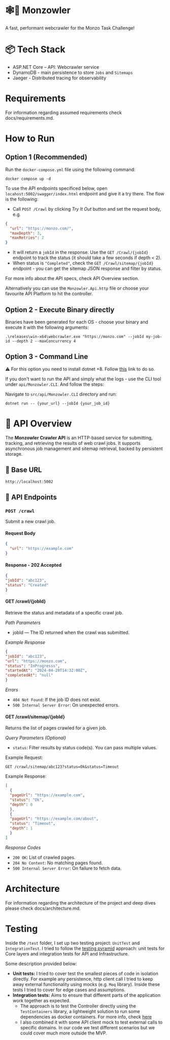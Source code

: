 # 🕸️🏦 Monzowler

A fast, performant webcrawler for the Monzo Task Challenge!

# 📦 Tech Stack
- ASP.NET Core – API: Webcrawler service
- DynamoDB - main persistence to store `Jobs` and `Sitemaps`
- Jaeger - Distributed tracing for observability

# Requirements

For information regarding assumed requirements check docs/requirements.md.

# How to Run

## Option 1 (Recommended)

Run the `docker-compose.yml` file using the following command:

```curl
docker compose up -d 
```

To use the API endpoints specificed below, open `locahost:5002/swagger/index.html` endpoint and give it a try there. The flow is the following:
- Call `POST /Crawl` by clicking _Try It Out_ button and set the request body, e.g.
```json
{
  "url": "https://monzo.com/",
  "maxDepth": 3,
  "maxRetries": 2
}
```
- It will return a `jobId` in the response. Use the `GET /Crawl/{jobId}` endpoint to track the status (it should take a few seconds if depth < 2).
- When status is `"Completed"`, check the `GET /Crawl/sitemap/{jobId}` endpoint - you can get the sitemap JSON response and filter by status.

For more info about the API specs, check API Overview section. 

Alternatively you can use the `Monzowler.Api.http` file or choose your favourite API Platform to hit the controller. 

## Option 2 - Execute Binary directly

Binaries have been generated for each OS - choose your binary and execute it with the following arguments:

```curl
.\releases\win-x64\webcrawler.exe "https://monzo.com" --jobId my-job-id --depth 2 --maxConcurrency 4
```

## Option 3 - Command Line

:warning: For this option you need to install dotnet +8. Follow [this](https://dotnet.microsoft.com/en-us/download) link to do so. 

If you don't want to run the API and simply what the logs - use the CLI tool under `api/Monzowler.CLI`. And follow the steps:

Navigate to `src/api/Monzowler.CLI` directory and run:

```curl
dotnet run -- {your_url} --jobId {your_job_id}
```

# 🧪 API Overview

The **Monzowler Crawler API** is an HTTP-based service for submitting, tracking, and retrieving the results of web crawl jobs. It supports asynchronous job management and sitemap retrieval, backed by persistent storage.

## 🔗 Base URL
`http://localhost:5002`

## 📌 API Endpoints

### `POST /crawl`

Submit a new crawl job.

#### Request Body

```json
{
  "url": "https://example.com"
}
```

#### Response - 202 Accepted
```json
{
"jobId": "abc123",
"status": "Created"
}
```

#### GET /crawl/{jobId}
Retrieve the status and metadata of a specific crawl job.

*Path Parameters*
- jobId — The ID returned when the crawl was submitted.

*Example Response*
```json
{
"jobId": "abc123",
"url": "https://monzo.com",
"status": "InProgresss",
"startedAt": "2024-04-20T14:32:00Z",
"completedAt": "null"
}
```
*Errors*
- `404 Not Found`: If the job ID does not exist.
- `500 Internal Server Error`: On unexpected errors.

#### GET /crawl/sitemap/{jobId}
Returns the list of pages crawled for a given job.

*Query Parameters (Optional)*
- `status`: Filter results by status code(s). You can pass multiple values.

Example Request:
```curl
GET /crawl/sitemap/abc123?status=Ok&status=Timeout
```

Example Response:
```json
[
  {
  "pageUrl": "https://example.com",
  "status": "Ok",
  "depth": 0
  },
  {
  "pageUrl": "https://example.com/about",
  "status": "Timeout",
  "depth": 1
  }
]
```

*Response Codes*
- `200 OK`: List of crawled pages.
- `204 No Content`: No matching pages found.
- `500 Internal Server Error`: On failure to fetch data.

# Architecture

For information regarding the architecture of the project and deep dives please check docs/architecture.md.

# Testing

Inside the `/test` folder, I set up two testing project: `UnitTest` and `IntegrationTest`.
I tried to follow the [testing pyramid](https://martinfowler.com/articles/practical-test-pyramid.html) approach: unit tests for Core layers and integration tests for API and Infrastructure.

Some description provided below:
- **Unit tests:** I tried to cover  test the smallest pieces of code in isolation directly. For example any persistence, http client call I tried to keep away external functionality using mocks (e.g. `Moq` library). Inside these tests I tried to cover for edge cases and assumptions. 
- **Integration tests:** Aims to ensure that different parts of the application work together as expected.
    - The approach is to test the Controller directly using the `TestContainers` library, a lightweight solution to run some dependencies as docker containers. For more info, check [here](https://testcontainers.com/)
    - I also combined it with some API client mock to test external calls to specific domains. In our code we test different scenarios but we could cover much more outside the MVP. 

# 